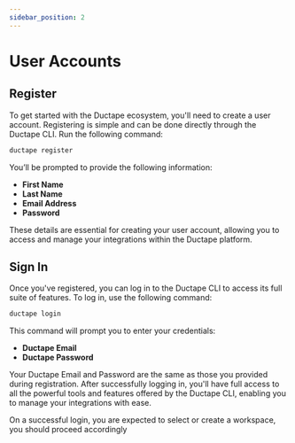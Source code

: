 ```yaml
---
sidebar_position: 2
---
```


# User Accounts

## Register

To get started with the Ductape ecosystem, you'll need to create a user account. Registering is simple and can be done directly through the Ductape CLI. Run the following command:

```bash
ductape register
```

You’ll be prompted to provide the following information:

- **First Name**
- **Last Name**
- **Email Address**
- **Password**

These details are essential for creating your user account, allowing you to access and manage your integrations within the Ductape platform.

## Sign In

Once you've registered, you can log in to the Ductape CLI to access its full suite of features. To log in, use the following command:

```bash
ductape login
```

This command will prompt you to enter your credentials:

- **Ductape Email**
- **Ductape Password**

Your Ductape Email and Password are the same as those you provided during registration. After successfully logging in, you'll have full access to all the powerful tools and features offered by the Ductape CLI, enabling you to manage your integrations with ease.

On a successful login, you are expected to select or create a workspace, you should proceed accordingly